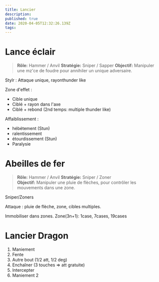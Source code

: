 ```yaml
---
title: Lancier
description: 
published: true
date: 2020-04-05T12:32:26.139Z
tags: 
---
```


# Lance éclair

> **Rôle:** Hammer / Anvil 
> **Stratégie:** Sniper / Sapper
> **Objectif:** Manipuler une mz'ce de foudre pour annihiler un unique adversaire. 

Stylr : Attaque unique,  rayonthunder like

Zone d'effet :
- Cible unique
- Ciblé + rayon dans l'axe
- Ciblé + rebond (2nd temps: multiple thunder like) 

Affaiblissement :
- hébétement (Stun) 
- ralentissement
- étourdissement (Stun) 
- Paralysie

# Abeilles de fer

> **Rôle:** Hammer / Anvil 
> **Stratégie:** Sniper / Zoner   
> **Objectif:** Manipuler une pluie de flèches, pour contrôler les mouvements dans une zone. 

Sniper/Zoners

Attaque : pluie de flèche, zone, cibles multiples. 

Immobiliser dans zones. 
Zone(3n+1): 1case, 7cases, 19cases

# Lancier Dragon

1. Maniement
1. Fente
1. Autre bout (1/2 att,  1/2 deg) 
1. Enchaîner (3 touches => att gratuite) 
1. Intercepter
1. Maniement 2
